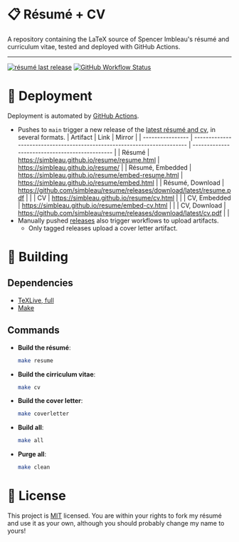# 📋 Résumé + CV
A repository containing the LaTeX source of Spencer Imbleau's résumé and curriculum vitae, tested and deployed with GitHub Actions.

---
[![résumé last release](https://img.shields.io/github/release-date/simbleau/resume?logo=github&label=Last%20Release)](https://github.com/simbleau/resume/releases)
[![GitHub Workflow Status](https://img.shields.io/github/actions/workflow/status/simbleau/resume/ci.yml?logo=github&label=CI)](https://github.com/simbleau/resume/actions/workflows/ci.yml)

# 🤖 Deployment
Deployment is automated by [GitHub Actions](https://github.com/simbleau/resume/actions).
- Pushes to `main` trigger a new release of the [latest résumé and cv](https://github.com/simbleau/resume/releases/tag/latest), in several formats.
  | Artifact         | Link                                                                     | Mirror                                         |
  | ---------------- | ------------------------------------------------------------------------ | ---------------------------------------------- |
  | Résumé           | <https://simbleau.github.io/resume/resume.html>                          | <https://simbleau.github.io/resume/>           |
  | Résumé, Embedded | <https://simbleau.github.io/resume/embed-resume.html>                    | <https://simbleau.github.io/resume/embed.html> |
  | Résumé, Download | <https://github.com/simbleau/resume/releases/download/latest/resume.pdf> |                                                |
  | CV               | <https://simbleau.github.io/resume/cv.html>                              |                                                |
  | CV, Embedded     | <https://simbleau.github.io/resume/embed-cv.html>                        |                                                |
  | CV, Download     | <https://github.com/simbleau/resume/releases/download/latest/cv.pdf>     |                                                |
- Manually pushed [releases](https://github.com/simbleau/resume/releases) also trigger workflows to upload artifacts.
  - Only tagged releases upload a cover letter artifact.

# 🔧 Building
## Dependencies
- [TeXLive, full](https://www.tug.org/texlive/)
- [Make](https://www.gnu.org/software/make/)
## Commands
- **Build the résumé**:
  ```bash
  make resume
  ```
- **Build the cirriculum vitae**:
  ```bash
  make cv
  ```
- **Build the cover letter**:
  ```bash
  make coverletter
  ```
- **Build all**:
  ```bash
  make all
  ```
- **Purge all**:
  ```bash
  make clean
  ```

# 🔏 License
This project is [MIT](./LICENSE) licensed. You are within your rights to fork my résumé and use it as your own, although you should probably change my name to yours!

